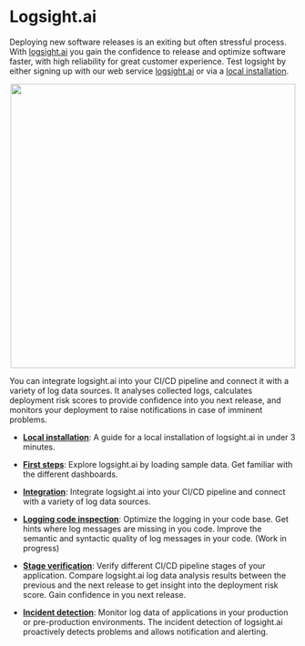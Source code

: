 # Logsight.ai

<!-- <img style="float: right;" width=400 src="/get_started/hero.png"/> -->

Deploying new software releases is an exiting but often stressful process. With [logsight.ai](https://logsight.ai) you gain the confidence to release and optimize software faster, with high reliability for great customer experience. Test logsight by either signing up with our web service [logsight.ai](https://logsight.ai) or via a [local installation](/get_started/installation.md).

<div align=center>
<img width="500" src="/get_started/imgs/hero.png"/>
</div>

You can integrate logsight.ai into your CI/CD pipeline and connect it with a variety of log data sources. It analyses collected logs, calculates deployment risk scores to provide confidence into you next release, and monitors your deployment to raise notifications in case of imminent problems.

+ **[Local installation](/get_started/installation.md)**: A guide for a local installation of logsight.ai in under 3 minutes.

+ **[First steps](/get_started/first_steps.md)**: Explore logsight.ai by loading sample data. Get familiar with the different dashboards.

+ **[Integration](/integration/overview.md)**: Integrate logsight.ai into your CI/CD pipeline and connect with a variety of log data sources.

+ **[Logging code inspection](/logging_code_inspection/overview.md)**: Optimize the logging in your code base. Get hints where log messages are missing in you code. Improve the semantic and syntactic quality of log messages in your code. (Work in progress)

+ **[Stage verification](/stage_verification/overview.md)**: Verify different CI/CD pipeline stages of your application. Compare logsight.ai log data analysis results between the previous and the next release to get insight into the deployment risk score. Gain confidence in you next release.

+ **[Incident detection](/incident_detection/overview.md)**: Monitor log data of applications in your production or pre-production environments. The incident detection of logsight.ai proactively detects problems and allows notification and alerting.

